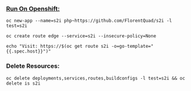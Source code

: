 ### [Run On Openshift: ](https://console.redhat.com/openshift/sandbox)
```
oc new-app --name=s2i php~https://github.com/FlorentQuad/s2i -l test=s2i 
```
```
oc create route edge --service=s2i --insecure-policy=None
```
```
echo "Visit: https://$(oc get route s2i -o=go-template="{{.spec.host}}")"
```
### Delete Resources:
```
oc delete deployments,services,routes,buildconfigs -l test=s2i && oc delete is s2i
```
